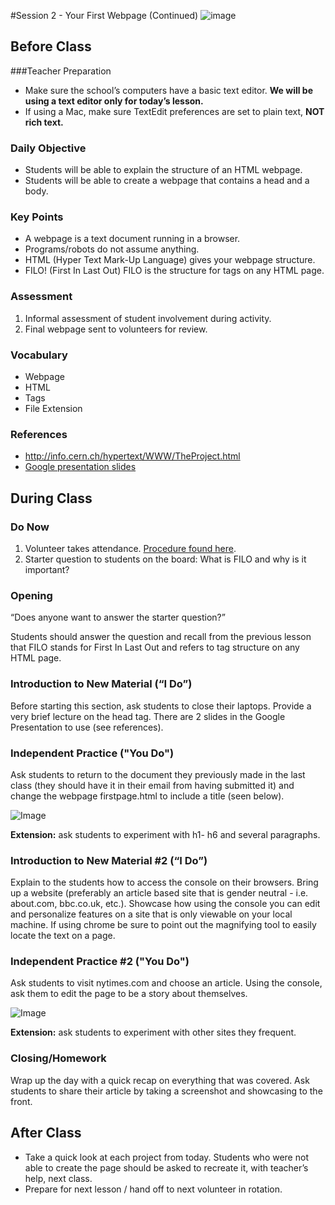 #Session 2 - Your First Webpage (Continued)
![image](http://i.imgur.com/eqnjBR6.png)

## Before Class

###Teacher Preparation
* Make sure the school’s computers have a basic text editor. **We will be using a text editor only for today’s lesson.** 
* If using a Mac, make sure TextEdit preferences are set to plain text, **NOT rich text.** 


### Daily Objective

* Students will be able to explain the structure of an HTML webpage.
* Students will be able to create a webpage that contains a head and a body.

### Key Points

* A webpage is a text document running in a browser.
* Programs/robots do not assume anything.
* HTML (Hyper Text Mark-Up Language) gives your webpage structure. 
* FILO! (First In Last Out) FILO is the structure for tags on any HTML page.

### Assessment

1. Informal assessment of student involvement during activity.
2. Final webpage sent to volunteers for review.


### Vocabulary

* Webpage
* HTML
* Tags
* File Extension

### References

* <http://info.cern.ch/hypertext/WWW/TheProject.html>
* [Google presentation slides](https://docs.google.com/presentation/d/1D0GY8XNuDX4X8ulAKQXft8lp8DRfbynBaP6bAyIg2z8/edit?usp=sharing)

## During Class


### Do Now

1. Volunteer takes attendance. [Procedure found here](https://docs.google.com/document/d/19IIhqykr70vj7wnqyJYuQNTkd9GX56Xgl3omD42IcMk/edit).
2. Starter question to students on the board: What is FILO and why is it important? 



### Opening

“Does anyone want to answer the starter question?” 

Students should answer the question and recall from the previous lesson that FILO stands for First In Last Out and refers to tag structure on any HTML page. 

### Introduction to New Material (“I Do”)

Before starting this section, ask students to close their laptops. Provide a very brief lecture on the head tag. There are 2 slides in the Google Presentation to use (see references).


### Independent Practice ("You Do")

Ask students to return to the document they previously made in the last class (they should have it in their email from having submitted it) and change the webpage firstpage.html to include a title (seen below).

![Image](http://i.imgur.com/rCcTWU7.png)

**Extension:** ask students to experiment with h1- h6 and several paragraphs.

### Introduction to New Material #2 (“I Do”)

Explain to the students how to access the console on their browsers. Bring up a website (preferably an article based site that is gender neutral - i.e. about.com, bbc.co.uk, etc.). Showcase how using the console you can edit and personalize features on a site that is only viewable on your local machine. If using chrome be sure to point out the magnifying tool to easily locate the text on a page. 


### Independent Practice #2 ("You Do")

Ask students to visit nytimes.com and choose an article. Using the console, ask them to edit the page to be a story about themselves. 

![Image](http://i.imgur.com/toR2Csq.png)


**Extension:** ask students to experiment with other sites they frequent.


### Closing/Homework
Wrap up the day with a quick recap on everything that was covered. Ask students to share their article by taking a screenshot and showcasing to the front. 


## After Class
* Take a quick look at each project from today. Students who were not able to create the page should be asked to recreate it, with teacher’s help, next class.
* Prepare for next lesson / hand off to next volunteer in rotation.
